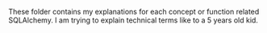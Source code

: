 These folder contains my explanations for each concept or function related SQLAlchemy. I am trying to explain technical terms like to a 5 years old kid.